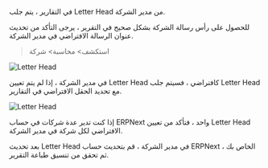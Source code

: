 في التقارير ، يتم جلب Letter Head من مدير الشركة.

للحصول على رأس رسالة الشركة بشكل صحيح في التقرير ، يرجى التأكد من تحديث عنوان الرسالة الافتراضي في مدير الشركة.

> استكشف> محاسبة> شركة

![Letter Head](https://docs.erpnext.com/files/using-print-format.png)

في مدير الشركة ، إذا لم يتم تعيين Letter Head كافتراضي ، فسيتم جلب Letter Head مع تحديد الحقل الافتراضي في التقارير.

![Letter Head](https://docs.erpnext.com/files/using-print-format-1.png)

إذا كنت تدير عدة شركات في حساب ERPNext واحد ، فتأكد من تعيين Letter Head الافتراضي لكل شركة في مدير الشركة.

بعد تحديث Letter Head في مدير الشركة ، قم بتحديث حساب ERPNext الخاص بك ، ثم تحقق من تنسيق طباعة التقرير.